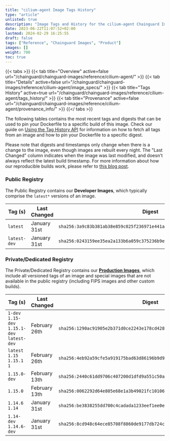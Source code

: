 ```yaml
---
title: "cilium-agent Image Tags History"
type: "article"
unlisted: true
description: "Image Tags and History for the cilium-agent Chainguard Image"
date: 2023-06-22T11:07:52+02:00
lastmod: 2024-02-29 16:25:55
draft: false
tags: ["Reference", "Chainguard Images", "Product"]
images: []
weight: 700
toc: true
---
```


{{< tabs >}}
{{< tab title="Overview" active=false url="/chainguard/chainguard-images/reference/cilium-agent/" >}}
{{< tab title="Details" active=false url="/chainguard/chainguard-images/reference/cilium-agent/image_specs/" >}}
{{< tab title="Tags History" active=true url="/chainguard/chainguard-images/reference/cilium-agent/tags_history/" >}}
{{< tab title="Provenance" active=false url="/chainguard/chainguard-images/reference/cilium-agent/provenance_info/" >}}
{{</ tabs >}}

The following tables contains the most recent tags and digests that can be used to pin your Dockerfile to a specific build of this image. Check our guide on [Using the Tag History API](/chainguard/chainguard-images/using-the-tag-history-api/) for information on how to fetch all tags from an image and how to pin your Dockerfile to a specific digest.

Please note that digests and timestamps only change when there is a change to the image, even though images are rebuilt every night. The "Last Changed" column indicates when the image was last modified, and doesn't always reflect the latest build timestamp. For more information about how our reproducible builds work, please refer to [this blog post](https://www.chainguard.dev/unchained/reproducing-chainguards-reproducible-image-builds).

### Public Registry
The Public Registry contains our **Developer Images**, which typically comprise the `latest*` versions of an image.

| Tag (s)       | Last Changed | Digest                                                                    |
|---------------|--------------|---------------------------------------------------------------------------|
|  `latest`     | January 31st | `sha256:3a9c83b381ab38e859c025f236971e441ac6cb903270849f8de187967da53e73` |
|  `latest-dev` | January 31st | `sha256:0243159ee35ea2a133b6a059c375236b9e956c04fa8c32c7574b597352263b44` |


### Private/Dedicated Registry
The Private/Dedicated Registry contains our **[Production Images](https://www.chainguard.dev/chainguard-images)**, which include all versioned tags of an image and special images that are not available in the public registry (including FIPS images and other custom builds).

| Tag (s)                                       | Last Changed  | Digest                                                                    |
|-----------------------------------------------|---------------|---------------------------------------------------------------------------|
|  `1-dev` `1.15-dev` `1.15.1-dev` `latest-dev` | February 26th | `sha256:1290ac91905e2b371d0ce2243e178cd428f020cf4a346db88e0c0f69cde44087` |
|  `latest` `1.15` `1.15.1` `1`                 | February 26th | `sha256:4eb92a59cfe5a919175bad63d86196b9d929c1b9a6db5ba07ef91b06de3902fa` |
|  `1.15.0-dev`                                 | February 13th | `sha256:2440c61dd9706c407200d1dfd9a551c50a12f8bd4317f623caf300ca9c13e645` |
|  `1.15.0`                                     | February 13th | `sha256:0062292d64e805e68e1a3b49021fc101067a204c9369745fb43402799249845c` |
|  `1.14.6` `1.14`                              | January 31st  | `sha256:be3838255dd700c4cadada1233eef1ee0ed8675f2b355d1f1ec144e6b2b14055` |
|  `1.14-dev` `1.14.6-dev`                      | January 31st  | `sha256:8cd948c64ece85708f8860de9177db724c08069a94597084b2ceb88aa86dfcf5` |

